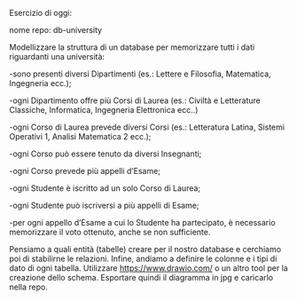 Esercizio di oggi:

nome repo: db-university

Modellizzare la struttura di un database per memorizzare tutti i dati riguardanti una università:

-sono presenti diversi Dipartimenti (es.: Lettere e Filosofia, Matematica, Ingegneria ecc.);

-ogni Dipartimento offre più Corsi di Laurea (es.: Civiltà e Letterature Classiche, Informatica, Ingegneria Elettronica ecc..)

-ogni Corso di Laurea prevede diversi Corsi (es.: Letteratura Latina, Sistemi Operativi 1, Analisi Matematica 2 ecc.);

-ogni Corso può essere tenuto da diversi Insegnanti;

-ogni Corso prevede più appelli d’Esame;

-ogni Studente è iscritto ad un solo Corso di Laurea;

-ogni Studente può iscriversi a più appelli di Esame;

-per ogni appello d’Esame a cui lo Studente ha partecipato, è necessario memorizzare il voto ottenuto, anche se non sufficiente.

Pensiamo a quali entità (tabelle) creare per il nostro database e cerchiamo poi di stabilirne le relazioni. Infine, andiamo a definire le colonne e i tipi di dato di ogni tabella.
Utilizzare https://www.drawio.com/  o un altro tool per la creazione dello schema.
Esportare quindi il diagramma in jpg e caricarlo nella repo.
